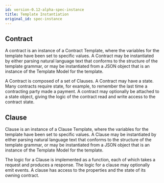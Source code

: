 ```yaml
---
id: version-0.12-alpha-spec-instance
title: Template Instantiation
original_id: spec-instance
---
```


## Contract

A contract is an instance of a Contract Template, where the variables for the template have been set to specific values. A Contract may be instantiated by either parsing natural language text that conforms to the structure of the template grammar, or may be instantiated from a JSON object that is an instance of the Template Model for the template.

A Contract is composed of a set of Clauses. A Contract may have a state. Many contracts require state, for example, to remember the last time a contracting party made a payment. A contract may optionally be attached to a state object, giving the logic of the contract read and write access to the contract state.

## Clause 

Clause is an instance of a Clause Template, where the variables for the template have been set to specific values.
A Clause may be instantiated by either parsing natural language text that conforms to the structure of the 
template grammar, or may be instantiated from a JSON object that is an instance of the Template Model for the
template.

The logic for a Clause is implemented as a function, each of which takes a request and produces a response. The logic for a clause may optionally emit events. A clause has access to the properties and the state of its owning contract.

